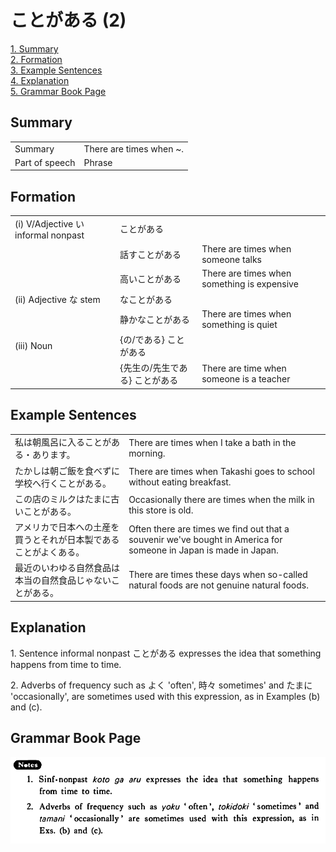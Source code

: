 # ことがある (2)

[1. Summary](#summary)<br>
[2. Formation](#formation)<br>
[3. Example Sentences](#example-sentences)<br>
[4. Explanation](#explanation)<br>
[5. Grammar Book Page](#grammar-book-page)<br>


## Summary

<table><tr>   <td>Summary</td>   <td>There are times when ~.</td></tr><tr>   <td>Part of speech</td>   <td>Phrase</td></tr></table>

## Formation

<table class="table"> <tbody><tr class="tr head"> <td class="td"><span class="numbers">(i)</span> <span> <span class="bold">V/Adjective い    informal nonpast</span></span></td> <td class="td"><span class="concept">ことがある</span> </td> <td class="td"><span>&nbsp;</span></td> </tr> <tr class="tr"> <td class="td"><span>&nbsp;</span></td> <td class="td"><span>話す<span class="concept">ことがある</span></span> </td> <td class="td"><span>There    are times when someone talks</span></td> </tr> <tr class="tr"> <td class="td"><span>&nbsp;</span></td> <td class="td"><span>高い<span class="concept">ことがある</span></span> </td> <td class="td"><span>There    are times when something is expensive</span></td> </tr> <tr class="tr head"> <td class="td"><span class="numbers">(ii)</span> <span> <span class="bold">Adjective な stem</span></span></td> <td class="td"><span class="concept">なことがある</span> </td> <td class="td"><span>&nbsp;</span></td> </tr> <tr class="tr"> <td class="td"><span>&nbsp;</span></td> <td class="td"><span>静か<span class="concept">なことがある</span></span> </td> <td class="td"><span>There    are times when something is quiet</span></td> </tr> <tr class="tr head"> <td class="td"><span class="numbers">(iii)</span> <span> <span class="bold">Noun</span></span></td> <td class="td"><span>{<span class="concept">の</span>/<span class="concept">である</span>} <span class="concept">ことがある</span></span></td> <td class="td"><span>&nbsp;</span></td> </tr> <tr class="tr"> <td class="td"><span>&nbsp;</span></td> <td class="td"><span>{先生<span class="concept">の</span>/先生<span class="concept">である</span>} <span class="concept">ことがある</span></span></td> <td class="td"><span>There    are time when someone is a teacher</span></td> </tr></tbody></table>

## Example Sentences

<table><tr>   <td>私は朝風呂に入ることがある・あります。</td>   <td>There are times when I take a bath in the morning.</td></tr><tr>   <td>たかしは朝ご飯を食べずに学校へ行くことがある。</td>   <td>There are times when Takashi goes to school without eating breakfast.</td></tr><tr>   <td>この店のミルクはたまに古いことがある。</td>   <td>Occasionally there are times when the milk in this store is old.</td></tr><tr>   <td>アメリカで日本への土産を買うとそれが日本製であることがよくある。</td>   <td>Often there are times we find out that a souvenir we've bought in America for someone in Japan is made in Japan.</td></tr><tr>   <td>最近のいわゆる自然食品は本当の自然食品じゃないことがある。</td>   <td>There are times these days when so-called natural foods are not genuine natural foods.</td></tr></table>

## Explanation

<p>1. Sentence informal nonpast ことがある expresses the idea that something happens from time to time.</p>  <p>2. Adverbs of frequency such as よく 'often', 時々 sometimes' and たまに 'occasionally', are sometimes used with this expression, as in Examples (b) and (c).</p>

## Grammar Book Page

![](../img/Basicことがある2.png)

